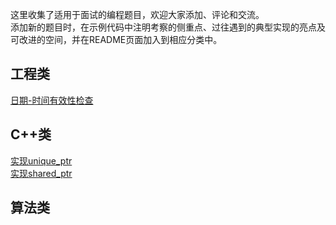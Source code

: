 这里收集了适用于面试的编程题目，欢迎大家添加、评论和交流。  
添加新的题目时，在示例代码中注明考察的侧重点、过往遇到的典型实现的亮点及可改进的空间，并在README页面加入到相应分类中。
## 工程类
[日期-时间有效性检查](time_validity_checks.cpp)
## C++类
[实现unique_ptr](unique_ptr.cpp)  
[实现shared_ptr](shared_ptr.cpp)
## 算法类